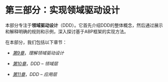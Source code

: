 # 第三部分：实现领域驱动设计

本部分专注于**领域驱动设计**（DDD）。它首先介绍DDD的整体概念，然后通过展示和解释明确的规则和示例，深入探讨基于ABP框架的实现方法。

在本部分，我们包括以下章节：

+   [*第9章*](B17287_09_Epub_AM.xhtml#_idTextAnchor300)，*理解领域驱动设计*

+   [*第10章*](B17287_10_Epub_AM.xhtml#_idTextAnchor316)，*DDD – 领域层*

+   [*第11章*](B17287_11_Epub_AM.xhtml#_idTextAnchor340)，*DDD – 应用层*
